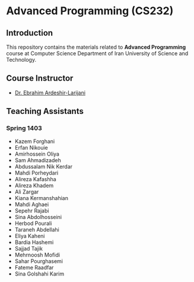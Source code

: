 # Advanced Programming  (CS232)

## Introduction

This repository contains the materials related to **Advanced Programming** course at Computer Science Department of Iran University of Science and Technology.

## Course Instructor

- [Dr. Ebrahim Ardeshir-Larijani](https://scholar.google.com/citations?user=KqRdmfwAAAAJ)

## Teaching Assistants

### Spring 1403

- Kazem Forghani
- Erfan Nikouie
- Amirhossein Oliya
- Sam Ahmadizadeh
- Abdussalam Nik Kerdar
- Mahdi Porheydari
- Alireza Kafashha
- Alireza Khadem
- Ali Zargar
- Kiana Kermanshahian
- Mahdi Aghaei
- Sepehr Rajabi
- Sina Abdolhosseini
- Herbod Pourali
- Taraneh Abdellahi
- Eliya Kaheni
- Bardia Hashemi
- Sajjad Tajik
- Mehrnoosh Mofidi
- Sahar Pourghasemi
- Fateme Raadfar
- Sina Golshahi Karim